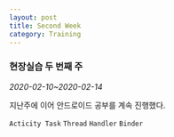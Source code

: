 ```yaml
---
layout: post
title: Second Week
category: Training
---
```

### 현장실습 두 번째 주
*2020-02-10~2020-02-14*

지난주에 이어 안드로이드 공부를 계속 진행했다.

`Acticity Task`
`Thread`
`Handler`
`Binder`
